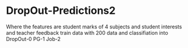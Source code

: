 # DropOut-Predictions2
Where the features are student marks of 4 subjects and student interests and teacher feedback
train data with 200 data
and classifiation into 
                      DropOut-0
                      PG-1
                      Job-2
